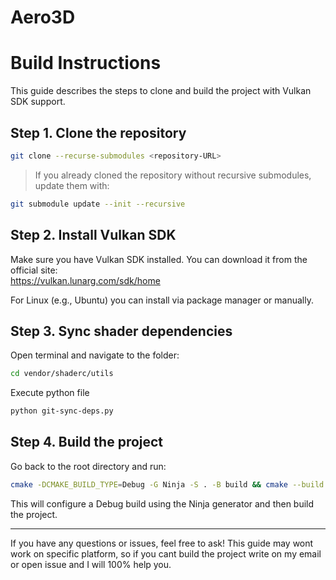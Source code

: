 # Aero3D


# Build Instructions

This guide describes the steps to clone and build the project with Vulkan SDK support.

## Step 1. Clone the repository

```bash
git clone --recurse-submodules <repository-URL>
```

> If you already cloned the repository without recursive submodules, update them with:

```bash
git submodule update --init --recursive
```

## Step 2. Install Vulkan SDK

Make sure you have Vulkan SDK installed. You can download it from the official site:  
https://vulkan.lunarg.com/sdk/home

For Linux (e.g., Ubuntu) you can install via package manager or manually.

## Step 3. Sync shader dependencies

Open terminal and navigate to the folder:

```bash
cd vendor/shaderc/utils
```

Execute python file 

```bash
python git-sync-deps.py
```

## Step 4. Build the project

Go back to the root directory and run:

```bash
cmake -DCMAKE_BUILD_TYPE=Debug -G Ninja -S . -B build && cmake --build build
```

This will configure a Debug build using the Ninja generator and then build the project.

---

If you have any questions or issues, feel free to ask! This guide may wont work on specific platform, so if you cant build the project write on my email
or open issue and I will 100% help you.